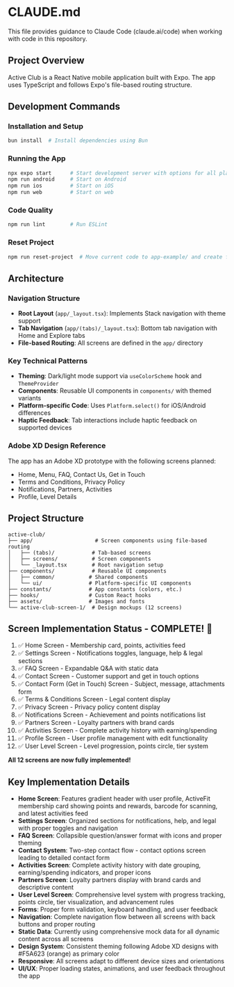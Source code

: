 # CLAUDE.md

This file provides guidance to Claude Code (claude.ai/code) when working with code in this repository.

## Project Overview

Active Club is a React Native mobile application built with Expo. The app uses TypeScript and follows Expo's file-based routing structure.

## Development Commands

### Installation and Setup
```bash
bun install  # Install dependencies using Bun
```

### Running the App
```bash
npx expo start      # Start development server with options for all platforms
npm run android     # Start on Android
npm run ios         # Start on iOS  
npm run web         # Start on web
```

### Code Quality
```bash
npm run lint        # Run ESLint
```

### Reset Project
```bash
npm run reset-project  # Move current code to app-example/ and create fresh app/
```

## Architecture

### Navigation Structure
- **Root Layout** (`app/_layout.tsx`): Implements Stack navigation with theme support
- **Tab Navigation** (`app/(tabs)/_layout.tsx`): Bottom tab navigation with Home and Explore tabs
- **File-based Routing**: All screens are defined in the `app/` directory

### Key Technical Patterns
- **Theming**: Dark/light mode support via `useColorScheme` hook and `ThemeProvider`
- **Components**: Reusable UI components in `components/` with themed variants
- **Platform-specific Code**: Uses `Platform.select()` for iOS/Android differences
- **Haptic Feedback**: Tab interactions include haptic feedback on supported devices

### Adobe XD Design Reference
The app has an Adobe XD prototype with the following screens planned:
- Home, Menu, FAQ, Contact Us, Get in Touch
- Terms and Conditions, Privacy Policy  
- Notifications, Partners, Activities
- Profile, Level Details

## Project Structure
```
active-club/
├── app/                    # Screen components using file-based routing
│   ├── (tabs)/            # Tab-based screens
│   ├── screens/           # Screen components
│   └── _layout.tsx        # Root navigation setup
├── components/            # Reusable UI components
│   ├── common/           # Shared components
│   └── ui/               # Platform-specific UI components
├── constants/            # App constants (colors, etc.)
├── hooks/                # Custom React hooks
├── assets/               # Images and fonts
└── active-club-screen-1/  # Design mockups (12 screens)
```

## Screen Implementation Status - COMPLETE! 🎉
1. ✅ Home Screen - Membership card, points, activities feed
2. ✅ Settings Screen - Notifications toggles, language, help & legal sections
3. ✅ FAQ Screen - Expandable Q&A with static data
4. ✅ Contact Screen - Customer support and get in touch options
5. ✅ Contact Form (Get in Touch) Screen - Subject, message, attachments form
6. ✅ Terms & Conditions Screen - Legal content display
7. ✅ Privacy Screen - Privacy policy content display
8. ✅ Notifications Screen - Achievement and points notifications list
9. ✅ Partners Screen - Loyalty partners with brand cards
10. ✅ Activities Screen - Complete activity history with earning/spending
11. ✅ Profile Screen - User profile management with edit functionality
12. ✅ User Level Screen - Level progression, points circle, tier system

**All 12 screens are now fully implemented!**

## Key Implementation Details
- **Home Screen**: Features gradient header with user profile, ActiveFit membership card showing points and rewards, barcode for scanning, and latest activities feed
- **Settings Screen**: Organized sections for notifications, help, and legal with proper toggles and navigation
- **FAQ Screen**: Collapsible question/answer format with icons and proper theming
- **Contact System**: Two-step contact flow - contact options screen leading to detailed contact form
- **Activities Screen**: Complete activity history with date grouping, earning/spending indicators, and proper icons
- **Partners Screen**: Loyalty partners display with brand cards and descriptive content
- **User Level Screen**: Comprehensive level system with progress tracking, points circle, tier visualization, and advancement rules
- **Forms**: Proper form validation, keyboard handling, and user feedback
- **Navigation**: Complete navigation flow between all screens with back buttons and proper routing
- **Static Data**: Currently using comprehensive mock data for all dynamic content across all screens
- **Design System**: Consistent theming following Adobe XD designs with #F5A623 (orange) as primary color
- **Responsive**: All screens adapt to different device sizes and orientations
- **UI/UX**: Proper loading states, animations, and user feedback throughout the app